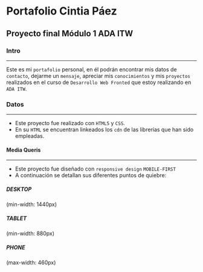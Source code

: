 # Portafolio Cintia Páez

## Proyecto final Módulo 1 ADA ITW

### Intro

---

Este es mi `portafolio` personal, en él podrán encontrar mis datos de `contacto`,
dejarme un `mensaje`, apreciar mis `conocimientos` y mis `proyectos` realizados en el curso de `Desarrollo Web Fronted` que estoy realizando en `ADA ITW`.

### Datos

---

- Este proyecto fue realizado con `HTML5` y `CSS`.
- En su `HTML` se encuentran linkeados los `cdn` de las librerías que han sido empleadas.

#### Media Queris

---

- Este proyecto fue diseñado con `responsive design` `MOBILE-FIRST`
- A continuación se detallan sus diferentes puntos de quiebre:  
##### _DESKTOP_
   (min-width: 1440px)  
##### _TABLET_
  (min-width: 880px)  
##### _PHONE_
   (max-width: 460px)
